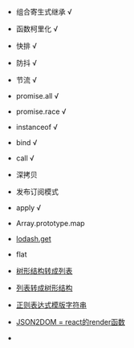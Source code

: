 - 组合寄生式继承 √  

- 函数柯里化 √

- 快排 √

- 防抖 √

- 节流 √

- promise.all √

- promise.race √

- instanceof √

- bind √

- call √

- 深拷贝 

- 发布订阅模式

- apply √

- Array.prototype.map

- [lodash.get](https://github.com/Sunny-117/Front-end-handwritten-question/issues/20)

- flat

- [树形结构转成列表](https://github.com/Sunny-117/Front-end-handwritten-question/issues/40)

- [列表转成树形结构](https://github.com/Sunny-117/Front-end-handwritten-question/issues/41)

- [正则表达式模版字符串](https://github.com/Sunny-117/Front-end-handwritten-question/issues/48)

- [JSON2DOM = react的render函数](https://github.com/Sunny-117/Front-end-handwritten-question/issues/37)

- 

  